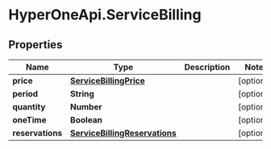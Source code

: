# HyperOneApi.ServiceBilling

## Properties
Name | Type | Description | Notes
------------ | ------------- | ------------- | -------------
**price** | [**ServiceBillingPrice**](ServiceBillingPrice.md) |  | [optional] 
**period** | **String** |  | [optional] 
**quantity** | **Number** |  | [optional] 
**oneTime** | **Boolean** |  | [optional] 
**reservations** | [**ServiceBillingReservations**](ServiceBillingReservations.md) |  | [optional] 


